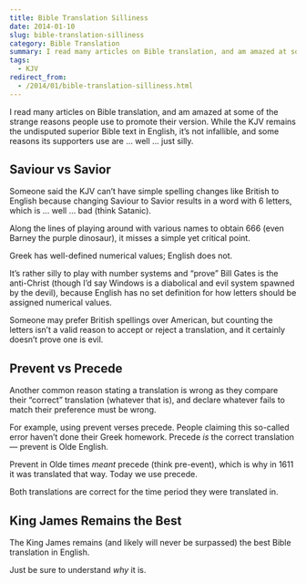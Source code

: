 ```yaml
---
title: Bible Translation Silliness
date: 2014-01-10
slug: bible-translation-silliness
category: Bible Translation
summary: I read many articles on Bible translation, and am amazed at some of the strange reasons people use to promote their version. While the KJV remains the undisputed superior Bible text in English, it’s not infallible, and some reasons its supporters use are … well … just silly.
tags: 
  - KJV
redirect_from:
  - /2014/01/bible-translation-silliness.html
---
```




I read many articles on Bible translation, and am amazed at some of the
strange reasons people use to promote their version. While the KJV
remains the undisputed superior Bible text in English, it’s not
infallible, and some reasons its supporters use are … well … just silly.

Saviour vs Savior
-----------------

Someone said the KJV can’t have simple spelling changes like British to
English because changing Saviour to Savior results in a word with 6
letters, which is … well … bad (think Satanic).

Along the lines of playing around with various names to obtain 666 (even
Barney the purple dinosaur), it misses a simple yet critical point.

Greek has well-defined numerical values; English does not.

It’s rather silly to play with number systems and “prove” Bill Gates is
the anti-Christ (though I’d say Windows is a diabolical and evil system
spawned by the devil), because English has no set definition for how
letters should be assigned numerical values.

Someone may prefer British spellings over American, but counting the
letters isn’t a valid reason to accept or reject a translation, and it
certainly doesn’t prove one is evil.

Prevent vs Precede
------------------

Another common reason stating a translation is wrong as they compare
their “correct” translation (whatever that is), and declare whatever
fails to match their preference must be wrong.

For example, using prevent verses precede. People claiming this
so-called error haven’t done their Greek homework. Precede *is* the
correct translation — prevent is Olde English.

Prevent in Olde times *meant* precede (think pre-event), which is why in
1611 it was translated that way. Today we use precede.

Both translations are correct for the time period they were translated
in.

King James Remains the Best
---------------------------

The King James remains (and likely will never be surpassed) the best Bible translation in English.

Just be sure to understand *why* it is.
